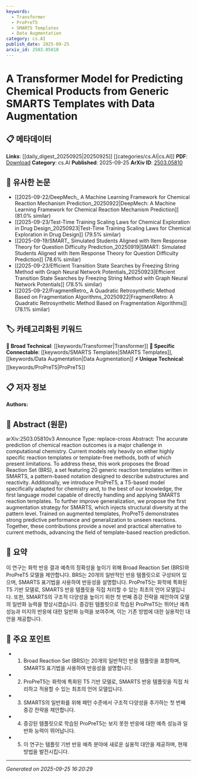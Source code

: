```yaml
---
keywords:
  - Transformer
  - ProPreT5
  - SMARTS Templates
  - Data Augmentation
category: cs.AI
publish_date: 2025-09-25
arxiv_id: 2503.05810
---
```


<!-- KEYWORD_LINKING_METADATA:
{
  "processed_timestamp": "2025-09-25T16:20:29.884616",
  "vocabulary_version": "1.0",
  "selected_keywords": [
    "Transformer",
    "ProPreT5",
    "SMARTS Templates",
    "Data Augmentation"
  ],
  "rejected_keywords": [],
  "similarity_scores": {
    "Transformer": 0.85,
    "ProPreT5": 0.8,
    "SMARTS Templates": 0.78,
    "Data Augmentation": 0.8
  },
  "extraction_method": "AI_prompt_based",
  "budget_applied": true,
  "candidates_json": {
    "candidates": [
      {
        "surface": "Transformer Model",
        "canonical": "Transformer",
        "aliases": [
          "Transformer Architecture"
        ],
        "category": "broad_technical",
        "rationale": "Transformers are foundational in modern machine learning, linking to a wide range of applications.",
        "novelty_score": 0.45,
        "connectivity_score": 0.9,
        "specificity_score": 0.6,
        "link_intent_score": 0.85
      },
      {
        "surface": "ProPreT5",
        "canonical": "ProPreT5",
        "aliases": [
          "ProPreT5 Model"
        ],
        "category": "unique_technical",
        "rationale": "ProPreT5 is a novel adaptation of T5 for chemistry, offering unique insights into template-based reaction prediction.",
        "novelty_score": 0.75,
        "connectivity_score": 0.65,
        "specificity_score": 0.85,
        "link_intent_score": 0.8
      },
      {
        "surface": "SMARTS Templates",
        "canonical": "SMARTS Templates",
        "aliases": [
          "SMARTS Pattern"
        ],
        "category": "specific_connectable",
        "rationale": "SMARTS templates are critical for describing chemical substructures, facilitating connections in computational chemistry.",
        "novelty_score": 0.55,
        "connectivity_score": 0.78,
        "specificity_score": 0.82,
        "link_intent_score": 0.78
      },
      {
        "surface": "Data Augmentation",
        "canonical": "Data Augmentation",
        "aliases": [
          "Augmentation Strategy"
        ],
        "category": "specific_connectable",
        "rationale": "Data augmentation enhances model generalization, a key concept in improving predictive performance.",
        "novelty_score": 0.5,
        "connectivity_score": 0.85,
        "specificity_score": 0.7,
        "link_intent_score": 0.8
      }
    ],
    "ban_list_suggestions": [
      "chemical reaction outcomes",
      "reaction prediction",
      "computational chemistry"
    ]
  },
  "decisions": [
    {
      "candidate_surface": "Transformer Model",
      "resolved_canonical": "Transformer",
      "decision": "linked",
      "scores": {
        "novelty": 0.45,
        "connectivity": 0.9,
        "specificity": 0.6,
        "link_intent": 0.85
      }
    },
    {
      "candidate_surface": "ProPreT5",
      "resolved_canonical": "ProPreT5",
      "decision": "linked",
      "scores": {
        "novelty": 0.75,
        "connectivity": 0.65,
        "specificity": 0.85,
        "link_intent": 0.8
      }
    },
    {
      "candidate_surface": "SMARTS Templates",
      "resolved_canonical": "SMARTS Templates",
      "decision": "linked",
      "scores": {
        "novelty": 0.55,
        "connectivity": 0.78,
        "specificity": 0.82,
        "link_intent": 0.78
      }
    },
    {
      "candidate_surface": "Data Augmentation",
      "resolved_canonical": "Data Augmentation",
      "decision": "linked",
      "scores": {
        "novelty": 0.5,
        "connectivity": 0.85,
        "specificity": 0.7,
        "link_intent": 0.8
      }
    }
  ]
}
-->

# A Transformer Model for Predicting Chemical Products from Generic SMARTS Templates with Data Augmentation

## 📋 메타데이터

**Links**: [[daily_digest_20250925|20250925]] [[categories/cs.AI|cs.AI]]
**PDF**: [Download](https://arxiv.org/pdf/2503.05810.pdf)
**Category**: cs.AI
**Published**: 2025-09-25
**ArXiv ID**: [2503.05810](https://arxiv.org/abs/2503.05810)

## 🔗 유사한 논문
- [[2025-09-22/DeepMech_ A Machine Learning Framework for Chemical Reaction Mechanism Prediction_20250922|DeepMech: A Machine Learning Framework for Chemical Reaction Mechanism Prediction]] (81.0% similar)
- [[2025-09-23/Test-Time Training Scaling Laws for Chemical Exploration in Drug Design_20250923|Test-Time Training Scaling Laws for Chemical Exploration in Drug Design]] (79.5% similar)
- [[2025-09-19/SMART_ Simulated Students Aligned with Item Response Theory for Question Difficulty Prediction_20250919|SMART: Simulated Students Aligned with Item Response Theory for Question Difficulty Prediction]] (78.6% similar)
- [[2025-09-23/Efficient Transition State Searches by Freezing String Method with Graph Neural Network Potentials_20250923|Efficient Transition State Searches by Freezing String Method with Graph Neural Network Potentials]] (78.5% similar)
- [[2025-09-22/FragmentRetro_ A Quadratic Retrosynthetic Method Based on Fragmentation Algorithms_20250922|FragmentRetro: A Quadratic Retrosynthetic Method Based on Fragmentation Algorithms]] (78.1% similar)

## 🏷️ 카테고리화된 키워드
**🧠 Broad Technical**: [[keywords/Transformer|Transformer]]
**🔗 Specific Connectable**: [[keywords/SMARTS Templates|SMARTS Templates]], [[keywords/Data Augmentation|Data Augmentation]]
**⚡ Unique Technical**: [[keywords/ProPreT5|ProPreT5]]

## 📋 저자 정보

**Authors:** 

## 📄 Abstract (원문)

arXiv:2503.05810v3 Announce Type: replace-cross 
Abstract: The accurate prediction of chemical reaction outcomes is a major challenge in computational chemistry. Current models rely heavily on either highly specific reaction templates or template-free methods, both of which present limitations. To address these, this work proposes the Broad Reaction Set (BRS), a set featuring 20 generic reaction templates written in SMARTS, a pattern-based notation designed to describe substructures and reactivity. Additionally, we introduce ProPreT5, a T5-based model specifically adapted for chemistry and, to the best of our knowledge, the first language model capable of directly handling and applying SMARTS reaction templates. To further improve generalization, we propose the first augmentation strategy for SMARTS, which injects structural diversity at the pattern level. Trained on augmented templates, ProPreT5 demonstrates strong predictive performance and generalization to unseen reactions. Together, these contributions provide a novel and practical alternative to current methods, advancing the field of template-based reaction prediction.

## 📝 요약

이 연구는 화학 반응 결과 예측의 정확성을 높이기 위해 Broad Reaction Set (BRS)와 ProPreT5 모델을 제안합니다. BRS는 20개의 일반적인 반응 템플릿으로 구성되어 있으며, SMARTS 표기법을 사용하여 반응성을 설명합니다. ProPreT5는 화학에 특화된 T5 기반 모델로, SMARTS 반응 템플릿을 직접 처리할 수 있는 최초의 언어 모델입니다. 또한, SMARTS의 구조적 다양성을 높이기 위한 첫 번째 증강 전략을 제안하여 모델의 일반화 능력을 향상시켰습니다. 증강된 템플릿으로 학습된 ProPreT5는 뛰어난 예측 성능과 미지의 반응에 대한 일반화 능력을 보여주며, 이는 기존 방법에 대한 실용적인 대안을 제공합니다.

## 🎯 주요 포인트

- 1. Broad Reaction Set (BRS)는 20개의 일반적인 반응 템플릿을 포함하며, SMARTS 표기법을 사용하여 반응성을 설명합니다.
- 2. ProPreT5는 화학에 특화된 T5 기반 모델로, SMARTS 반응 템플릿을 직접 처리하고 적용할 수 있는 최초의 언어 모델입니다.
- 3. SMARTS의 일반화를 위해 패턴 수준에서 구조적 다양성을 추가하는 첫 번째 증강 전략을 제안합니다.
- 4. 증강된 템플릿으로 학습된 ProPreT5는 보지 못한 반응에 대한 예측 성능과 일반화 능력이 뛰어납니다.
- 5. 이 연구는 템플릿 기반 반응 예측 분야에 새로운 실용적 대안을 제공하며, 현재 방법을 발전시킵니다.


---

*Generated on 2025-09-25 16:20:29*